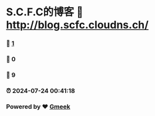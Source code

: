 # S.C.F.C的博客 :link: http://blog.scfc.cloudns.ch/ 
### :page_facing_up: [1](http://blog.scfc.cloudns.ch//tag.html) 
### :speech_balloon: 0 
### :hibiscus: 9 
### :alarm_clock: 2024-07-24 00:41:18 
### Powered by :heart: [Gmeek](https://github.com/Meekdai/Gmeek)
